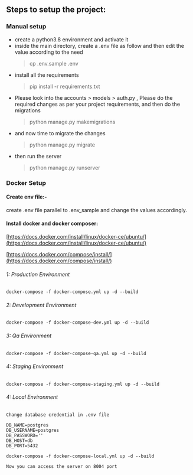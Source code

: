 ## Steps to setup the project:

### Manual setup

* create a python3.8 environment and activate it
* inside the main directory, create a .env file as follow and then edit the value according to the need
    > cp .env.sample .env
* install all the requirements 
    > pip install -r requirements.txt
* Please look into the accounts > models > auth.py , Please do the required changes as per 
  your project requirements, and then do the migrations
    > python manage.py makemigrations
* and now time to migrate the changes
    > python manage.py migrate
* then run the server
    > python manage.py runserver

### Docker Setup

#### Create env file:-  
 create .env file parallel to .env_sample and change the values accordingly.

#### Install docker and docker composer:
[https://docs.docker.com/install/linux/docker-ce/ubuntu/](https://docs.docker.com/install/linux/docker-ce/ubuntu/)

[https://docs.docker.com/compose/install/](https://docs.docker.com/compose/install/)
###### 1: Production Environment 
	docker-compose -f docker-compose.yml up -d --build
###### 2: Development Environment
	docker-compose -f docker-compose-dev.yml up -d --build
###### 3: Qa Environment
	docker-compose -f docker-compose-qa.yml up -d --build
###### 4: Staging Environment
	docker-compose -f docker-compose-staging.yml up -d --build
###### 4: Local Environment
	Change database credential in .env file
	
	DB_NAME=postgres  
	DB_USERNAME=postgres  
	DB_PASSWORD=''  
	DB_HOST=db  
	DB_PORT=5432 
	
	docker-compose -f docker-compose-local.yml up -d --build
	
	Now you can access the server on 8004 port 
